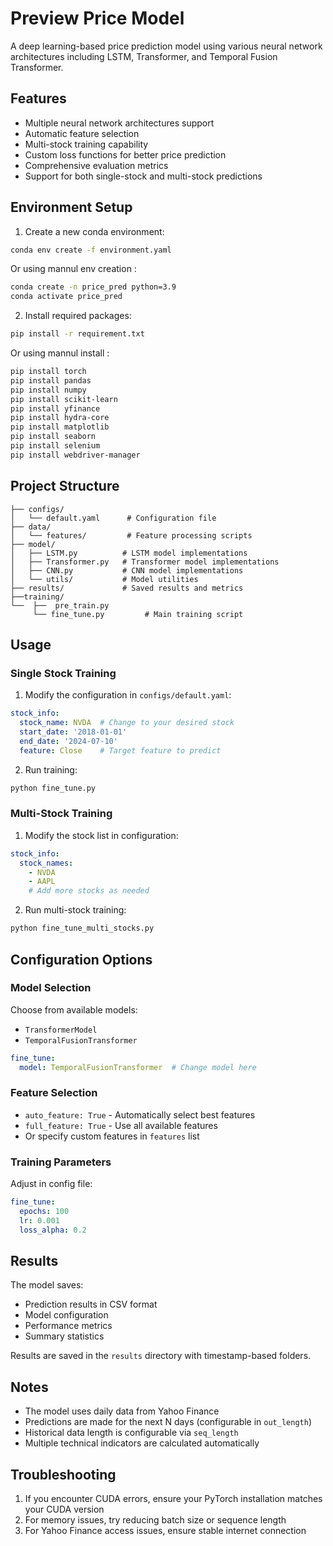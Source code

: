 # Preview Price Model

A deep learning-based price prediction model using various neural network architectures including LSTM, Transformer, and Temporal Fusion Transformer.

## Features

- Multiple neural network architectures support
- Automatic feature selection
- Multi-stock training capability
- Custom loss functions for better price prediction
- Comprehensive evaluation metrics
- Support for both single-stock and multi-stock predictions

## Environment Setup

1. Create a new conda environment:

```bash
conda env create -f environment.yaml
```
  Or using mannul env creation :

```bash
conda create -n price_pred python=3.9
conda activate price_pred
```

2. Install required packages:

```bash
pip install -r requirement.txt 
```
  Or using mannul install :

```bash
pip install torch
pip install pandas
pip install numpy
pip install scikit-learn
pip install yfinance
pip install hydra-core
pip install matplotlib
pip install seaborn
pip install selenium
pip install webdriver-manager
```

## Project Structure

```
├── configs/
│   └── default.yaml      # Configuration file
├── data/
│   └── features/         # Feature processing scripts
├── model/
│   ├── LSTM.py          # LSTM model implementations
│   ├── Transformer.py   # Transformer model implementations
│   ├── CNN.py           # CNN model implementations
│   └── utils/           # Model utilities
├── results/             # Saved results and metrics
├──training/
└──  ├──  pre_train.py
     └── fine_tune.py         # Main training script
```

## Usage

### Single Stock Training

1. Modify the configuration in `configs/default.yaml`:
```yaml
stock_info:
  stock_name: NVDA  # Change to your desired stock
  start_date: '2018-01-01'
  end_date: '2024-07-10'
  feature: Close    # Target feature to predict
```

2. Run training:
```bash
python fine_tune.py
```

### Multi-Stock Training

1. Modify the stock list in configuration:
```yaml
stock_info:
  stock_names: 
    - NVDA
    - AAPL
    # Add more stocks as needed
```

2. Run multi-stock training:
```bash
python fine_tune_multi_stocks.py
```

## Configuration Options

### Model Selection
Choose from available models:
- `TransformerModel`
- `TemporalFusionTransformer`

```yaml
fine_tune:
  model: TemporalFusionTransformer  # Change model here
```

### Feature Selection
- `auto_feature: True` - Automatically select best features
- `full_feature: True` - Use all available features
- Or specify custom features in `features` list

### Training Parameters
Adjust in config file:
```yaml
fine_tune:
  epochs: 100
  lr: 0.001
  loss_alpha: 0.2
```

## Results

The model saves:
- Prediction results in CSV format
- Model configuration
- Performance metrics
- Summary statistics

Results are saved in the `results` directory with timestamp-based folders.

## Notes

- The model uses daily data from Yahoo Finance
- Predictions are made for the next N days (configurable in `out_length`)
- Historical data length is configurable via `seq_length`
- Multiple technical indicators are calculated automatically

## Troubleshooting

1. If you encounter CUDA errors, ensure your PyTorch installation matches your CUDA version
2. For memory issues, try reducing batch size or sequence length
3. For Yahoo Finance access issues, ensure stable internet connection

